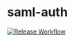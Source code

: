 # saml-auth

[![Release Workflow](https://github.com/FathAllaTechOps/saml-auth/actions/workflows/release.yml/badge.svg?branch=main&event=workflow_run)](https://github.com/FathAllaTechOps/saml-auth/actions/workflows/release.yml)
